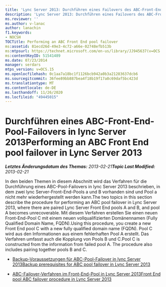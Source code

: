 ```yaml
---
title: 'Lync Server 2013: Durchführen eines Failovers des ABC-Front-End-Pools'
description: 'Lync Server 2013: Durchführen eines Failovers des ABC-Front-End-Pools.'
ms.reviewer: ''
ms.author: v-lanac
author: lanachin
f1.keywords:
- NOCSH
TOCTitle: Performing an ABC Front End pool failover
ms:assetid: 81ecd26d-49e3-4c72-a66e-02748efb513b
ms:mtpsurl: https://technet.microsoft.com/en-us/library/JJ945637(v=OCS.15)
ms:contentKeyID: 51541489
ms.date: 07/23/2014
manager: serdars
mtps_version: v=OCS.15
ms.openlocfilehash: 0c1aa7a18bc1f1126bcb942a0b3a21283637dcb6
ms.sourcegitcommit: 36fee89bb887bea4f18b19f17a8c69daf5bc423d
ms.translationtype: MT
ms.contentlocale: de-DE
ms.lasthandoff: 11/26/2020
ms.locfileid: "49445015"
---
```

# <a name="performing-an-abc-front-end-pool-failover-in-lync-server-2013"></a><span data-ttu-id="7d3ee-103">Durchführen eines ABC-Front-End-Pool-Failovers in lync Server 2013</span><span class="sxs-lookup"><span data-stu-id="7d3ee-103">Performing an ABC Front End pool failover in Lync Server 2013</span></span>

<div data-xmlns="http://www.w3.org/1999/xhtml">

<div class="topic" data-xmlns="http://www.w3.org/1999/xhtml" data-msxsl="urn:schemas-microsoft-com:xslt" data-cs="https://msdn.microsoft.com/">

<div data-asp="https://msdn2.microsoft.com/asp">



</div>

<div id="mainSection">

<div id="mainBody"><span data-ttu-id="7d3ee-104">

<span> </span></span><span class="sxs-lookup"><span data-stu-id="7d3ee-104">

<span> </span></span></span>

<span data-ttu-id="7d3ee-105">_**Letztes Änderungsdatum des Themas:** 2013-02-21_</span><span class="sxs-lookup"><span data-stu-id="7d3ee-105">_**Topic Last Modified:** 2013-02-21_</span></span>

<span data-ttu-id="7d3ee-106">In den beiden Themen in diesem Abschnitt wird das Verfahren für die Durchführung eines ABC-Pool-Failovers in lync Server 2013 beschrieben, in dem zwei lync Server-Front-End-Pools a und B vorhanden sind und Pool a nicht mehr wiederhergestellt werden kann.</span><span class="sxs-lookup"><span data-stu-id="7d3ee-106">The two topics in this section describe the procedure for performing an ABC pool failover in Lync Server 2013, where there are paired Lync Server Front End pools A and B, and pool A becomes unrecoverable.</span></span> <span data-ttu-id="7d3ee-107">Mit diesem Verfahren erstellen Sie einen neuen Front-End-Pool C mit einem neuen vollqualifizierten Domänennamen (Fully Qualified Domain Name, FQDN).</span><span class="sxs-lookup"><span data-stu-id="7d3ee-107">Using this procedure, you create a new Front End pool C with a new fully qualified domain name (FQDN).</span></span> <span data-ttu-id="7d3ee-108">Pool C wird aus den Informationen aus einem fehlerhaften Pool A erstellt. Das Verfahren umfasst auch die Kopplung von Pools B und C.</span><span class="sxs-lookup"><span data-stu-id="7d3ee-108">Pool C is constructed from the information from failed pool A. The procedure also includes pairing together pools B and C.</span></span>

  - [<span data-ttu-id="7d3ee-109">Backup-Voraussetzungen für ABC-Pool-Failover in lync Server 2013</span><span class="sxs-lookup"><span data-stu-id="7d3ee-109">Backup prerequisites for ABC pool failover in Lync Server 2013</span></span>](lync-server-2013-backup-prerequisites-for-abc-pool-failover.md)

  - [<span data-ttu-id="7d3ee-110">ABC-Failover-Verfahren im Front-End-Pool in Lync Server 2013</span><span class="sxs-lookup"><span data-stu-id="7d3ee-110">Front End pool ABC failover procedure in Lync Server 2013</span></span>](lync-server-2013-front-end-pool-abc-failover-procedure.md)

<span data-ttu-id="7d3ee-111"></div>

<span> </span>

</div>

</div>

</span><span class="sxs-lookup"><span data-stu-id="7d3ee-111"></div>

<span> </span>

</div>

</div>

</span></span></div>

